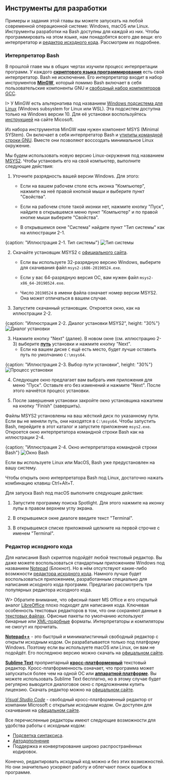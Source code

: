 ## Инструменты для разработки

Примеры и задания этой главы вы можете запускать на любой современной операционной системе: Windows, macOS или Linux. Инструменты разработки на Bash доступны для каждой из них. Чтобы программировать на этом языке, нам понадобятся всего две вещи: его интерпретатор и [редактор исходного кода](https://ru.wikipedia.org/wiki/Редактор_исходного_кода). Рассмотрим их подробнее.

### Интерпретатор Bash

В прошлой главе мы в общих чертах изучили процесс интерпретации программ. У каждого [**скриптового языка программирования**](https://ru.wikipedia.org/wiki/Сценарный_язык) есть свой интерпретатор. Bash не исключение. Его интерпретатор входит в набор инструментов [**MinGW**](https://ru.wikipedia.org/wiki/MinGW#Компоненты_MinGW), который помимо Bash включает в себя пользовательские компоненты GNU и [свободный набор компиляторов GCC](https://ru.wikipedia.org/wiki/GNU_Compiler_Collection).

I> У MinGW есть альтернатива под названием [Windows подсистема для Linux](https://ru.wikipedia.org/wiki/Windows_Subsystem_for_Linux) (Windows subsystem for Linux или WSL). Эта подсистем доступна только на Windows версии 10. Для её установки воспользуйтесь [инструкцией](https://docs.microsoft.com/ru-ru/windows/wsl/install-win10) на сайте Micosoft.

Из набора инструментов MinGW нам нужен компонент MSYS (Minimal SYStem). Он включает в себя интерпретатор Bash и [утилиты командной строки GNU](https://ru.wikipedia.org/wiki/GNU_Coreutils). Вместе они позволяют воссоздать минимальное Linux окружение.

Мы будем использовать новую версию Linux-окружения под названием [MSYS2](https://www.msys2.org). Чтобы установить его на свой компьютер, выполните следующие действия:

1. Уточните разрядность вашей версии Windows. Для этого:
    * Если на вашем рабочем столе есть иконка "Компьютер", нажмите на неё правой кнопкой мыши и выберите пункт "Свойства".

    * Если на рабочем столе такой иконки нет, нажмите кнопку "Пуск", найдите в открывшемся меню пункт "Компьютер" и по правой кнопке мыши выберите "Свойства". 

    * В открывшемся окне "Система" найдите пункт "Тип системы" как на иллюстрации 2-1.

{caption: "Иллюстрация 2-1. Тип системы"}
![Тип системы](images/Bash/windows-system-type.png)

2. Скачайте установщик MSYS2 с [официального сайта](https://www.msys2.org).
    * Если вы используете 32-разрядную версию Windows, выберите для скачивания файл `msys2-i686-20190524.exe`. 

    * Если у вас 64-разрядную версия ОС, вам нужен файл `msys2-x86_64-20190524.exe`.
    
    * Число `20190524` в имени файла означает номер версии MSYS2. Она может отличаться в вашем случае.

3. Запустите скачанный установщик. Откроется окно, как на иллюстрации 2-2.

{caption: "Иллюстрация 2-2. Диалог установки MSYS2", height: "30%"}
![Диалог установки](images/Bash/msys2-install.png)

3. Нажмите кнопку "Next" (далее). В новом окне (см. иллюстрацию 2-3) выберите [**путь**](https://ru.wikipedia.org/wiki/Путь_к_файлу) установки и нажмите кнопку "Next".
    * Если на вашем диске `C` ещё есть место, будет лучше оставить путь по умолчанию `C:\msys64`.

{caption: "Иллюстрация 2-3. Выбор пути установки", height: "30%"}
![Процесс установки](images/Bash/msys2-path.png)

4. Следующее окно предлагает вам выбрать имя приложения для меню "Пуск". Оставьте его без изменений и нажмите "Next". После этого начнётся процесс установки.

5. После завершения установки закройте окно установщика нажатием на кнопку "Finish" (завершить).

Файлы MSYS2 установлены на ваш жёсткий диск по указанному пути. Если вы не меняли путь, они находятся в `C:\msys64`. Чтобы запустить Bash, перейдите в этот каталог и запустите приложение `msys2.exe`. Откроется окно интерпретатора командной строки Bash как на иллюстрации 2-4.

{caption: "Иллюстрация 2-4. Окно интерпретатора командной строки Bash"}
![Окно Bash](images/Bash/bash-window.png)

Если вы используете Linux или MacOS, Bash уже предустановлен на вашу систему.

Чтобы открыть окно интерпретатора Bash под Linux, достаточно нажать комбинацию клавиш Ctrl+Alt+T.

Для запуска Bash под macOS выполните следующие действия:

1. Запустите программу поиска Spotlight. Для этого нажмите на иконку лупы в правом верхнем углу экрана.

2. В открывшемся окне диалоге введите текст "Terminal".

3. В открывшемся списке приложений щелкните на первой строчке с именем "Terminal".

### Редактор исходного кода

Для написания Bash скриптов подойдёт любой текстовый редактор. Вы даже можете воспользоваться стандартным приложением Windows под названием [Notepad](https://ru.wikipedia.org/wiki/Блокнот_(программа)) (Блокнот). Но в нём отсутствуют какие-либо возмжности [редактора исходного кода](https://ru.wikipedia.org/wiki/Редактор_исходного_кода). Намного лучше будет воспользоваться приложением, разработанным специально для написания исходного кода программ. Предлагаю рассмотреть три популярных редактора исходного кода.

W> Обратите внимание, что офисный пакет MS Office и его открытый аналог [LibreOffice](https://ru.wikipedia.org/wiki/LibreOffice) плохо подходят для написания кода. Ключевая особенность текстовых редакторов в том, что они сохраняют данные в [текстовых файлах](https://ru.wikipedia.org/wiki/Текстовый_файл). Офисные пакеты по умолчанию используют бинарные или [XML-подобные](https://ru.wikipedia.org/wiki/XML) форматы. Интерпретаторы и компиляторы не смогут их прочитать.

[**Notepad++**](https://ru.wikipedia.org/wiki/Notepad++#cite_note-8) - это быстрый и минималистичный свободный редактор с открытм исходным кодом. Он разрабатывается только под платформу Windows. Поэтому если вы используете macOS или Linux, он вам не подойдёт. Его последнюю версию можно скачать на [офицальном сайте](https://notepad-plus-plus.org/downloads/).

[**Sublime Text**](https://ru.wikipedia.org/wiki/Sublime_Text#cite_note-Features-4) проприетарный [**кросс-платформенный**](https://ru.wikipedia.org/wiki/Кроссплатформенность) текстовый редактор. Кросс-платформенность означает, что программа может запускаться более чем на одной ОС или [**аппаратной платформе**](https://ru.wikipedia.org/wiki/Аппаратная_платформа_компьютера). Вы можете использовать Sublime Text бесплатно, но в этому случае будет регулярно выводится диалоговое окно с предложением купить лицензию. Скачать редактор можно на [офицальном сайте](https://www.sublimetext.com/).

[*Visual Studio Code*](https://ru.wikipedia.org/wiki/Visual_Studio_Code) - свободный кросс-платформенный редактор от компании Microsoft с открытым исходным кодом. Он доступен для скачивания на [офицальном сайте](https://code.visualstudio.com/).

Все перечисленные редакторы имеют следующие возможности для удобства работы с исходным кодом:
* [Подсветка синтаксиса](https://ru.wikipedia.org/wiki/Подсветка_синтаксиса).
* [Автодополнение](https://ru.wikipedia.org/wiki/Автодополнение)
* Поддержка и конвертирование широко распространённых кодировок.

Конечно, редактировать исходный код можно и без этих возможностей. Но они значительно ускоряют работу и облегчают поиск ошибок в программе.